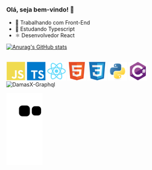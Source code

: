 ### Olá, seja bem-vindo! 👋

- 🔭 Trabalhando com Front-End
- 🌱 Estudando Typescript
- ⚛️ Desenvolvedor React

[![Anurag's GitHub stats](https://github-readme-stats.vercel.app/api?username=TarcisioDamascena)](https://github.com/anuraghazra/github-readme-stats)

<div style="display: inline_block"><br>
  <img align="center" alt="DamasX-Js" height="50" width="50" src="https://raw.githubusercontent.com/devicons/devicon/master/icons/javascript/javascript-plain.svg">
  <img align="center" alt="DamasX-Ts" height="50" width="50" src="https://raw.githubusercontent.com/devicons/devicon/master/icons/typescript/typescript-plain.svg">
  <img align="center" alt="DamasX-React" height="50" width="50" src="https://raw.githubusercontent.com/devicons/devicon/master/icons/react/react-original.svg">
  <img align="center" alt="DamasX-HTML" height="50" width="50" src="https://raw.githubusercontent.com/devicons/devicon/master/icons/html5/html5-original.svg">
  <img align="center" alt="DamasX-CSS" height="50" width="50" src="https://raw.githubusercontent.com/devicons/devicon/master/icons/css3/css3-original.svg">
  <img align="center" alt="DamasX-Python" height="50" width="50" src="https://raw.githubusercontent.com/devicons/devicon/master/icons/python/python-original.svg">
  <img align="center" alt="DamasX-Csharp" height="50" width="50" src="https://raw.githubusercontent.com/devicons/devicon/master/icons/csharp/csharp-original.svg">
  <img align="center" alt="DamasX-Graphql" height="50" width="50" src="https://cdn.jsdelivr.net/gh/devicons/devicon/icons/graphql/graphql-plain.svg">

</div>

  ![Snake animation](https://github.com/TarcisioDamascena/TarcisioDamascena/blob/output/github-contribution-grid-snake.svg)
